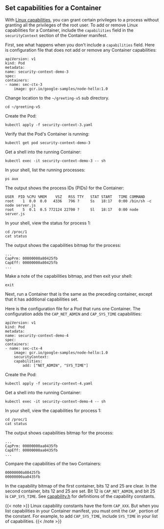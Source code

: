 ## Set capabilities for a Container

With [Linux capabilities](https://man7.org/linux/man-pages/man7/capabilities.7.html),
you can grant certain privileges to a process without granting all the privileges
of the root user. To add or remove Linux capabilities for a Container, include the
`capabilities` field in the `securityContext` section of the Container manifest.

First, see what happens when you don't include a `capabilities` field.
Here is configuration file that does not add or remove any Container capabilities:

<!--  {{< codenew file="pods/security/security-context-3.yaml" >}} -->

    apiVersion: v1
    kind: Pod
    metadata:
    name: security-context-demo-3
    spec:
    containers:
    - name: sec-ctx-3
        image: gcr.io/google-samples/node-hello:1.0


Change location to the `~/greeting-v5` sub directory.

```execute
cd ~/greeting-v5
```

Create the Pod:

```execute
kubectl apply -f security-context-3.yaml
```

Verify that the Pod's Container is running:

```execute
kubectl get pod security-context-demo-3
```

Get a shell into the running Container:

```execute
kubectl exec -it security-context-demo-3 -- sh
```

In your shell, list the running processes:

```execute
ps aux
```

The output shows the process IDs (PIDs) for the Container:

```execute
USER  PID %CPU %MEM    VSZ   RSS TTY   STAT START   TIME COMMAND
root    1  0.0  0.0   4336   796 ?     Ss   18:17   0:00 /bin/sh -c node server.js
root    5  0.1  0.5 772124 22700 ?     Sl   18:17   0:00 node server.js
```

In your shell, view the status for process 1:

```execute
cd /proc/1
cat status
```

The output shows the capabilities bitmap for the process:

```
...
CapPrm:	00000000a80425fb
CapEff:	00000000a80425fb
...
```

Make a note of the capabilities bitmap, and then exit your shell:

```execute
exit
```

Next, run a Container that is the same as the preceding container, except
that it has additional capabilities set.

Here is the configuration file for a Pod that runs one Container. The configuration
adds the `CAP_NET_ADMIN` and `CAP_SYS_TIME` capabilities:

<!--  {{< codenew file="pods/security/security-context-4.yaml" >}} -->

    apiVersion: v1
    kind: Pod
    metadata:
    name: security-context-demo-4
    spec:
    containers:
    - name: sec-ctx-4
        image: gcr.io/google-samples/node-hello:1.0
        securityContext:
        capabilities:
            add: ["NET_ADMIN", "SYS_TIME"]


Create the Pod:

```execute
kubectl apply -f security-context-4.yaml
```

Get a shell into the running Container:

```execute
kubectl exec -it security-context-demo-4 -- sh
```

In your shell, view the capabilities for process 1:

```execute
cd /proc/1
cat status
```

The output shows capabilities bitmap for the process:

```execute
...
CapPrm:	00000000aa0435fb
CapEff:	00000000aa0435fb
...
```

Compare the capabilities of the two Containers:

```
00000000a80425fb
00000000aa0435fb
```

In the capability bitmap of the first container, bits 12 and 25 are clear. In the second container,
bits 12 and 25 are set. Bit 12 is `CAP_NET_ADMIN`, and bit 25 is `CAP_SYS_TIME`.
See [capability.h](https://github.com/torvalds/linux/blob/master/include/uapi/linux/capability.h)
for definitions of the capability constants.

{{< note >}}
Linux capability constants have the form `CAP_XXX`. But when you list capabilities in your Container manifest, you must omit the `CAP_` portion of the constant. For example, to add `CAP_SYS_TIME`, include `SYS_TIME` in your list of capabilities.
{{< /note >}}